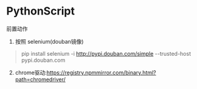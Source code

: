 # PythonScript


前置动作
1. 按照 selenium(douban镜像)
>  pip install selenium  -i http://pypi.douban.com/simple --trusted-host pypi.douban.com

2. chrome驱动:https://registry.npmmirror.com/binary.html?path=chromedriver/

